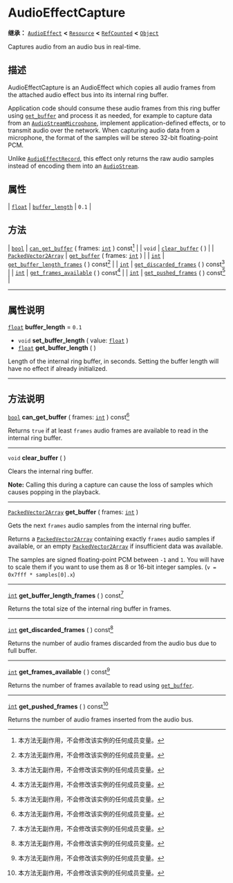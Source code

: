 <!-- ⚠ 请勿编辑本文件 ⚠ -->
<!-- 本文档使用脚本从 WeDot 引擎源码仓库生成。 -->
<!-- 生成脚本：https://github.com/WeDot-Engine/WeDot/tree/4.3/doc/tools/make_md.py； -->
<!-- 原文件：https://github.com/WeDot-Engine/WeDot/tree/4.3/doc/classes/AudioEffectCapture.xml。 -->

<div id="_class_audioeffectcapture"></div>

# AudioEffectCapture

**继承：** [`AudioEffect`](class_audioeffect.md) **<** [`Resource`](class_resource.md) **<** [`RefCounted`](class_refcounted.md) **<** [`Object`](class_object.md)

Captures audio from an audio bus in real-time.

## 描述

AudioEffectCapture is an AudioEffect which copies all audio frames from the attached audio effect bus into its internal ring buffer.

Application code should consume these audio frames from this ring buffer using [`get_buffer`](#class_audioeffectcapture_method_get_buffer) and process it as needed, for example to capture data from an [`AudioStreamMicrophone`](class_audiostreammicrophone.md), implement application-defined effects, or to transmit audio over the network. When capturing audio data from a microphone, the format of the samples will be stereo 32-bit floating-point PCM.

Unlike [`AudioEffectRecord`](class_audioeffectrecord.md), this effect only returns the raw audio samples instead of encoding them into an [`AudioStream`](class_audiostream.md).

## 属性

| [`float`](class_float.md) | [`buffer_length`](#class_audioeffectcapture_property_buffer_length) | ``0.1`` |

## 方法

| [`bool`](class_bool.md)                             | [`can_get_buffer`](#class_audioeffectcapture_method_can_get_buffer) ( frames: [`int`](class_int.md) ) const[^const] |
| `void`                                              | [`clear_buffer`](#class_audioeffectcapture_method_clear_buffer) ( )                                                 |
| [`PackedVector2Array`](class_packedvector2array.md) | [`get_buffer`](#class_audioeffectcapture_method_get_buffer) ( frames: [`int`](class_int.md) )                       |
| [`int`](class_int.md)                               | [`get_buffer_length_frames`](#class_audioeffectcapture_method_get_buffer_length_frames) ( ) const[^const]           |
| [`int`](class_int.md)                               | [`get_discarded_frames`](#class_audioeffectcapture_method_get_discarded_frames) ( ) const[^const]                   |
| [`int`](class_int.md)                               | [`get_frames_available`](#class_audioeffectcapture_method_get_frames_available) ( ) const[^const]                   |
| [`int`](class_int.md)                               | [`get_pushed_frames`](#class_audioeffectcapture_method_get_pushed_frames) ( ) const[^const]                         |

<!-- rst-class:: classref-section-separator -->

---

## 属性说明

<div id="_class_audioeffectcapture_property_buffer_length"></div>

[`float`](class_float.md) **buffer_length** = ``0.1`` <div id="class_audioeffectcapture_property_buffer_length"></div>

- `void` **set_buffer_length** ( value: [`float`](class_float.md) )
- [`float`](class_float.md) **get_buffer_length** ( )

Length of the internal ring buffer, in seconds. Setting the buffer length will have no effect if already initialized.

<!-- rst-class:: classref-section-separator -->

---

## 方法说明

<div id="_class_audioeffectcapture_method_can_get_buffer"></div>

[`bool`](class_bool.md) **can_get_buffer** ( frames: [`int`](class_int.md) ) const[^const]<div id="class_audioeffectcapture_method_can_get_buffer"></div>

Returns `true` if at least `frames` audio frames are available to read in the internal ring buffer.

<!-- rst-class:: classref-item-separator -->

---

<div id="_class_audioeffectcapture_method_clear_buffer"></div>

`void` **clear_buffer** ( )<div id="class_audioeffectcapture_method_clear_buffer"></div>

Clears the internal ring buffer.

 **Note:** Calling this during a capture can cause the loss of samples which causes popping in the playback.

<!-- rst-class:: classref-item-separator -->

---

<div id="_class_audioeffectcapture_method_get_buffer"></div>

[`PackedVector2Array`](class_packedvector2array.md) **get_buffer** ( frames: [`int`](class_int.md) )<div id="class_audioeffectcapture_method_get_buffer"></div>

Gets the next `frames` audio samples from the internal ring buffer.

Returns a [`PackedVector2Array`](class_packedvector2array.md) containing exactly `frames` audio samples if available, or an empty [`PackedVector2Array`](class_packedvector2array.md) if insufficient data was available.

The samples are signed floating-point PCM between `-1` and `1`. You will have to scale them if you want to use them as 8 or 16-bit integer samples. (`v = 0x7fff * samples[0].x`)

<!-- rst-class:: classref-item-separator -->

---

<div id="_class_audioeffectcapture_method_get_buffer_length_frames"></div>

[`int`](class_int.md) **get_buffer_length_frames** ( ) const[^const]<div id="class_audioeffectcapture_method_get_buffer_length_frames"></div>

Returns the total size of the internal ring buffer in frames.

<!-- rst-class:: classref-item-separator -->

---

<div id="_class_audioeffectcapture_method_get_discarded_frames"></div>

[`int`](class_int.md) **get_discarded_frames** ( ) const[^const]<div id="class_audioeffectcapture_method_get_discarded_frames"></div>

Returns the number of audio frames discarded from the audio bus due to full buffer.

<!-- rst-class:: classref-item-separator -->

---

<div id="_class_audioeffectcapture_method_get_frames_available"></div>

[`int`](class_int.md) **get_frames_available** ( ) const[^const]<div id="class_audioeffectcapture_method_get_frames_available"></div>

Returns the number of frames available to read using [`get_buffer`](#class_audioeffectcapture_method_get_buffer).

<!-- rst-class:: classref-item-separator -->

---

<div id="_class_audioeffectcapture_method_get_pushed_frames"></div>

[`int`](class_int.md) **get_pushed_frames** ( ) const[^const]<div id="class_audioeffectcapture_method_get_pushed_frames"></div>

Returns the number of audio frames inserted from the audio bus.

[^virtual]: 本方法通常需要用户覆盖才能生效。
[^const]: 本方法无副作用，不会修改该实例的任何成员变量。
[^vararg]: 本方法除了能接受在此处描述的参数外，还能够继续接受任意数量的参数。
[^constructor]: 本方法用于构造某个类型。
[^static]: 调用本方法无需实例，可直接使用类名进行调用。
[^operator]: 本方法描述的是使用本类型作为左操作数的有效运算符。
[^bitfield]: 这个值是由下列位标志构成位掩码的整数。
[^void]: 无返回值。
